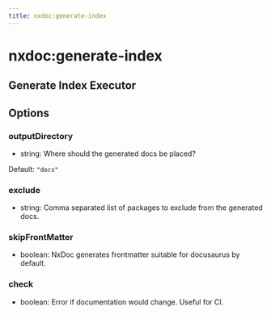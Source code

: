 ```yaml
---
title: nxdoc:generate-index
---
```


# nxdoc:generate-index

## Generate Index Executor

## Options

### outputDirectory

- string: Where should the generated docs be placed?

Default: `"docs"`

### exclude

- string: Comma separated list of packages to exclude from the generated docs.

### skipFrontMatter

- boolean: NxDoc generates frontmatter suitable for docusaurus by default.

### check

- boolean: Error if documentation would change. Useful for CI.
